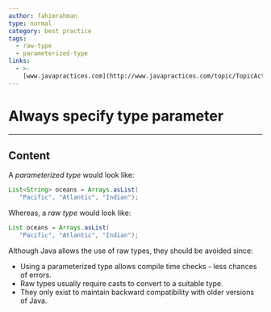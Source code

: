 ```yaml
---
author: fahimrahman
type: normal
category: best practice
tags:
  - raw-type
  - parameterized-type
links:
  - >-
    [www.javapractices.com](http://www.javapractices.com/topic/TopicAction.do?Id=224){website}
---
```


# Always specify type parameter


---

## Content

A *parameterized type* would look like:

```java
List<String> oceans = Arrays.asList(
   "Pacific", "Atlantic", "Indian");
```

Whereas, a *raw type* would look like:

```java
List oceans = Arrays.asList(
   "Pacific", "Atlantic", "Indian");
```

Although Java allows the use of raw types, they should be avoided since:

- Using a parameterized type allows compile time checks - less chances of errors.
- Raw types usually require casts to convert to a suitable type.
- They only exist to maintain backward compatibility with older versions of Java.
 
